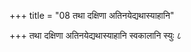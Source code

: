 +++
title = "08 तथा दक्षिणा अतिनयेद्यथास्याहानि"

+++
तथा दक्षिणा अतिनयेद्यथास्याहानि स्वकालानि स्युः ८